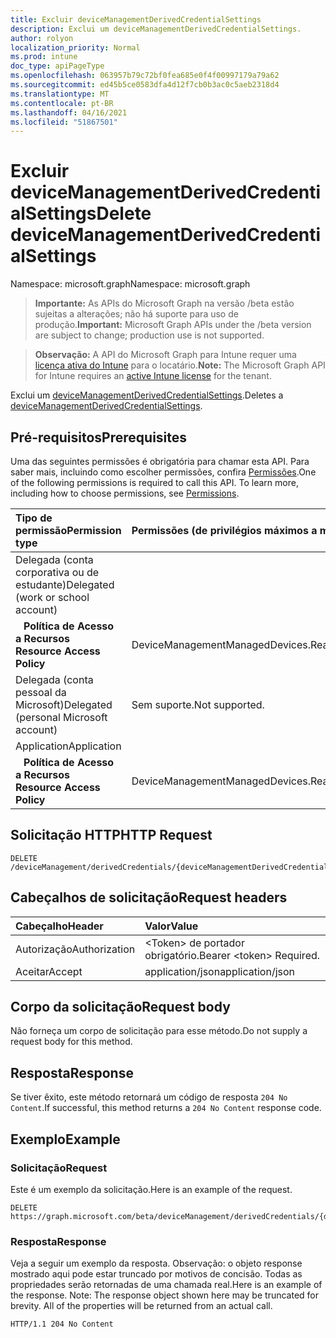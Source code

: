 ```yaml
---
title: Excluir deviceManagementDerivedCredentialSettings
description: Exclui um deviceManagementDerivedCredentialSettings.
author: rolyon
localization_priority: Normal
ms.prod: intune
doc_type: apiPageType
ms.openlocfilehash: 063957b79c72bf0fea685e0f4f00997179a79a62
ms.sourcegitcommit: ed45b5ce0583dfa4d12f7cb0b3ac0c5aeb2318d4
ms.translationtype: MT
ms.contentlocale: pt-BR
ms.lasthandoff: 04/16/2021
ms.locfileid: "51867501"
---
```

# <a name="delete-devicemanagementderivedcredentialsettings"></a><span data-ttu-id="c5a2d-103">Excluir deviceManagementDerivedCredentialSettings</span><span class="sxs-lookup"><span data-stu-id="c5a2d-103">Delete deviceManagementDerivedCredentialSettings</span></span>

<span data-ttu-id="c5a2d-104">Namespace: microsoft.graph</span><span class="sxs-lookup"><span data-stu-id="c5a2d-104">Namespace: microsoft.graph</span></span>

> <span data-ttu-id="c5a2d-105">**Importante:** As APIs do Microsoft Graph na versão /beta estão sujeitas a alterações; não há suporte para uso de produção.</span><span class="sxs-lookup"><span data-stu-id="c5a2d-105">**Important:** Microsoft Graph APIs under the /beta version are subject to change; production use is not supported.</span></span>

> <span data-ttu-id="c5a2d-106">**Observação:** A API do Microsoft Graph para Intune requer uma [licença ativa do Intune](https://go.microsoft.com/fwlink/?linkid=839381) para o locatário.</span><span class="sxs-lookup"><span data-stu-id="c5a2d-106">**Note:** The Microsoft Graph API for Intune requires an [active Intune license](https://go.microsoft.com/fwlink/?linkid=839381) for the tenant.</span></span>

<span data-ttu-id="c5a2d-107">Exclui um [deviceManagementDerivedCredentialSettings](../resources/intune-shared-devicemanagementderivedcredentialsettings.md).</span><span class="sxs-lookup"><span data-stu-id="c5a2d-107">Deletes a [deviceManagementDerivedCredentialSettings](../resources/intune-shared-devicemanagementderivedcredentialsettings.md).</span></span>

## <a name="prerequisites"></a><span data-ttu-id="c5a2d-108">Pré-requisitos</span><span class="sxs-lookup"><span data-stu-id="c5a2d-108">Prerequisites</span></span>
<span data-ttu-id="c5a2d-p101">Uma das seguintes permissões é obrigatória para chamar esta API. Para saber mais, incluindo como escolher permissões, confira [Permissões](/graph/permissions-reference).</span><span class="sxs-lookup"><span data-stu-id="c5a2d-p101">One of the following permissions is required to call this API. To learn more, including how to choose permissions, see [Permissions](/graph/permissions-reference).</span></span>

|<span data-ttu-id="c5a2d-111">Tipo de permissão</span><span class="sxs-lookup"><span data-stu-id="c5a2d-111">Permission type</span></span>|<span data-ttu-id="c5a2d-112">Permissões (de privilégios máximos a mínimos)</span><span class="sxs-lookup"><span data-stu-id="c5a2d-112">Permissions (from most to least privileged)</span></span>|
|:---|:---|
|<span data-ttu-id="c5a2d-113">Delegada (conta corporativa ou de estudante)</span><span class="sxs-lookup"><span data-stu-id="c5a2d-113">Delegated (work or school account)</span></span>||
|<span data-ttu-id="c5a2d-114">&nbsp;&nbsp; **Política de Acesso a Recursos**</span><span class="sxs-lookup"><span data-stu-id="c5a2d-114">&nbsp; &nbsp; **Resource Access Policy**</span></span>|<span data-ttu-id="c5a2d-115">DeviceManagementManagedDevices.ReadWrite.All</span><span class="sxs-lookup"><span data-stu-id="c5a2d-115">DeviceManagementManagedDevices.ReadWrite.All</span></span>|
|<span data-ttu-id="c5a2d-116">Delegada (conta pessoal da Microsoft)</span><span class="sxs-lookup"><span data-stu-id="c5a2d-116">Delegated (personal Microsoft account)</span></span>|<span data-ttu-id="c5a2d-117">Sem suporte.</span><span class="sxs-lookup"><span data-stu-id="c5a2d-117">Not supported.</span></span>|
|<span data-ttu-id="c5a2d-118">Application</span><span class="sxs-lookup"><span data-stu-id="c5a2d-118">Application</span></span>||
|<span data-ttu-id="c5a2d-119">&nbsp;&nbsp; **Política de Acesso a Recursos**</span><span class="sxs-lookup"><span data-stu-id="c5a2d-119">&nbsp; &nbsp; **Resource Access Policy**</span></span>|<span data-ttu-id="c5a2d-120">DeviceManagementManagedDevices.ReadWrite.All</span><span class="sxs-lookup"><span data-stu-id="c5a2d-120">DeviceManagementManagedDevices.ReadWrite.All</span></span>|

## <a name="http-request"></a><span data-ttu-id="c5a2d-121">Solicitação HTTP</span><span class="sxs-lookup"><span data-stu-id="c5a2d-121">HTTP Request</span></span>
<!-- {
  "blockType": "ignored"
}
-->
``` http
DELETE /deviceManagement/derivedCredentials/{deviceManagementDerivedCredentialSettingsId}
```

## <a name="request-headers"></a><span data-ttu-id="c5a2d-122">Cabeçalhos de solicitação</span><span class="sxs-lookup"><span data-stu-id="c5a2d-122">Request headers</span></span>
|<span data-ttu-id="c5a2d-123">Cabeçalho</span><span class="sxs-lookup"><span data-stu-id="c5a2d-123">Header</span></span>|<span data-ttu-id="c5a2d-124">Valor</span><span class="sxs-lookup"><span data-stu-id="c5a2d-124">Value</span></span>|
|:---|:---|
|<span data-ttu-id="c5a2d-125">Autorização</span><span class="sxs-lookup"><span data-stu-id="c5a2d-125">Authorization</span></span>|<span data-ttu-id="c5a2d-126">&lt;Token&gt; de portador obrigatório.</span><span class="sxs-lookup"><span data-stu-id="c5a2d-126">Bearer &lt;token&gt; Required.</span></span>|
|<span data-ttu-id="c5a2d-127">Aceitar</span><span class="sxs-lookup"><span data-stu-id="c5a2d-127">Accept</span></span>|<span data-ttu-id="c5a2d-128">application/json</span><span class="sxs-lookup"><span data-stu-id="c5a2d-128">application/json</span></span>|

## <a name="request-body"></a><span data-ttu-id="c5a2d-129">Corpo da solicitação</span><span class="sxs-lookup"><span data-stu-id="c5a2d-129">Request body</span></span>
<span data-ttu-id="c5a2d-130">Não forneça um corpo de solicitação para esse método.</span><span class="sxs-lookup"><span data-stu-id="c5a2d-130">Do not supply a request body for this method.</span></span>

## <a name="response"></a><span data-ttu-id="c5a2d-131">Resposta</span><span class="sxs-lookup"><span data-stu-id="c5a2d-131">Response</span></span>
<span data-ttu-id="c5a2d-132">Se tiver êxito, este método retornará um código de resposta `204 No Content`.</span><span class="sxs-lookup"><span data-stu-id="c5a2d-132">If successful, this method returns a `204 No Content` response code.</span></span>

## <a name="example"></a><span data-ttu-id="c5a2d-133">Exemplo</span><span class="sxs-lookup"><span data-stu-id="c5a2d-133">Example</span></span>

### <a name="request"></a><span data-ttu-id="c5a2d-134">Solicitação</span><span class="sxs-lookup"><span data-stu-id="c5a2d-134">Request</span></span>
<span data-ttu-id="c5a2d-135">Este é um exemplo da solicitação.</span><span class="sxs-lookup"><span data-stu-id="c5a2d-135">Here is an example of the request.</span></span>
``` http
DELETE https://graph.microsoft.com/beta/deviceManagement/derivedCredentials/{deviceManagementDerivedCredentialSettingsId}
```

### <a name="response"></a><span data-ttu-id="c5a2d-136">Resposta</span><span class="sxs-lookup"><span data-stu-id="c5a2d-136">Response</span></span>
<span data-ttu-id="c5a2d-p102">Veja a seguir um exemplo da resposta. Observação: o objeto response mostrado aqui pode estar truncado por motivos de concisão. Todas as propriedades serão retornadas de uma chamada real.</span><span class="sxs-lookup"><span data-stu-id="c5a2d-p102">Here is an example of the response. Note: The response object shown here may be truncated for brevity. All of the properties will be returned from an actual call.</span></span>
``` http
HTTP/1.1 204 No Content
```








